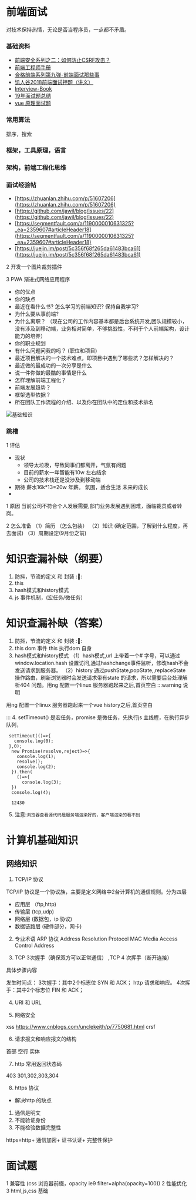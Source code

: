 # 前端面试
对技术保持热情，无论是否当程序员，一点都不矛盾。

### 基础资料
 * [前端安全系列之二：如何防止CSRF攻击？](https://juejin.im/post/5bc009996fb9a05d0a055192)
 * [前端工程师手册](https://leohxj.gitbooks.io/front-end-database/content/javascript-basic/index.html)
 * [合格前端系列第九弹-前端面试那些事](https://zhuanlan.zhihu.com/p/32911022)
 * [饥人谷2018前端面试押题（讲义）](https://zhuanlan.zhihu.com/p/34536462)
 * [Interview-Book](https://juejin.im/post/5c356f68f265da61483bca61)
 * [19年面试题总结](https://mp.weixin.qq.com/s?__biz=Mzg5MDAyNjIxOQ==&mid=2247484159&idx=1&sn=a2485936b457197e38ad0202f86ebe6e&chksm=cfe3a37bf8942a6dc738bf38f7eea3386255bc9626636754725b671aff0b1b41ce21054351e3&mpshare=1&scene=23&srcid=#rd
 )
 * [vue 原理面试题](https://segmentfault.com/a/1190000016344599?utm_source=tag-newest#articleHeader2)
### 常用算法
  排序，搜索

### 框架，工具原理，语言

### 架构，前端工程化思维

### 面试经验帖

 * [https://zhuanlan.zhihu.com/p/51607206](https://zhuanlan.zhihu.com/p/51607206)
 * [https://github.com/jawil/blog/issues/22](https://github.com/jawil/blog/issues/22)
 * [https://segmentfault.com/a/1190000010631325?_ea=2359607#articleHeader18](https://segmentfault.com/a/1190000010631325?_ea=2359607#articleHeader18)
 * [https://juejin.im/post/5c356f68f265da61483bca61](https://juejin.im/post/5c356f68f265da61483bca61)


2 开发一个图片裁剪插件

3 PWA 渐进式网络应用程序


* 你的优点
* 你的缺点
* 最近在看什么书? 怎么学习的前端知识? 保持自我学习? 
* 为什么要从事前端? 
* 为什么离职？ （现在公司的工作内容基本都是后台系统开发,团队规模较小，没有涉及到移动端，业务相对简单，不够挑战性，不利于个人前端架构，设计能力的培养）
* 你的职业规划 
* 有什么问题问我的吗？ (职位和项目)
* 最近项目解决的一个技术难点，即项目中遇到了哪些坑？怎样解决的？
* 最近做的最成功的一次分享是什么
* 说一件你做的最酷的事情是什么
* 怎样理解前端工程化？
* 前端发展趋势？
* 框架选型依据？
* 所在团队工作流程的介绍、以及你在团队中的定位和技术排名

![基础知识](https://yuchengkai.cn/docs/frontend/#%E5%86%85%E7%BD%AE%E7%B1%BB%E5%9E%8B)

### 跳槽
1 评估
  * 现状
    * 领导太垃圾，导致同事们都离开，气氛有问题
    * 目前的薪水一年智能有10w 左右结余
    * 公司的技术栈还是没涉及到移动端
  * 期待
    薪水16k*13=20w 年薪。
    氛围，适合生活
    未来的成长
  *

  
1 原因
    当前公司不符合个人发展需要,部门业务发展遇到困难，面临裁员或者转岗。

2 怎么准备
    （1）简历 （怎么包装）
    （2）知识 (确定范围，了解到什么程度，再去面试) 
    （3）周期设定(9月份之前)



# 知识查漏补缺（纲要）

1. 防抖，节流的定义 和 封装 ::100::
2. this 
3. hash模式和history模式
4. js 事件机制，(宏任务/微任务）



# 知识查漏补缺（答案）

1. 防抖，节流的定义 和 封装 ::100::
2. this
  dom 事件 this 执行dom 自身
3. hash模式和history模式
   （1）hash模式,url 上带着一个# 字号，可以通过window.location.hash 设置访问,通过hashchange事件监听，修改hash不会发送请求到服务器。
   （2）history 通过pushState,popState,,replaceState 操作路由，刷新浏览器时会发送请求带有state 的请求，所以需要后台处理解析404 问题。用ng 配置一个linux 服务器跑起来之后,首页空白
:::warning 说明

用ng 配置一个linux 服务器跑起来一个vue history之后,首页空白

:::
4. setTimeout() 是宏任务，promise 是微任务，先执行js 主线程，在执行异步队列，

```
 setTimeout(()=>{
   console.log(0);
 },0);
  new Promise(resolve,reject)=>{
    console.log(1);
    resolve();
    console.log(2);
  }).then(
    ()=>{
      console.log(3);
  })
  console.log(4);

  12430
```
5. 注意:`浏览器查看源代码是服务端渲染好的，客户端渲染的看不到`

# 计算机基础知识

## 网络知识

1. TCP/IP 协议

TCP/IP 协议是一个协议族，主要是定义网络中2台计算机的通信规则。分为四层

* 应用层 （ftp,http)
* 传输层 (tcp,udp)
* 网络层 (数据包，ip 协议)
* 数据链路层 (硬件部分，网卡)

2. 专业术语
   ARP 协议 Address Resolution Protocol
   MAC Media Access Control Address

3. TCP 3次握手（确保双方可以正常通信） ,TCP 4 次挥手（断开连接）

具体步骤内容

发生时间点：
3次握手：其中2个标志位 SYN 和 ACK；
http 请求和响应。
4次挥手：其中2个标志位 FIN 和 ACK；
   
4. URI 和 URL
 
5. 网络安全

  xss  https://www.cnblogs.com/unclekeith/p/7750681.html
  crsf 

6. 请求报文和响应报文的结构

首部
空行
实体

7. http 常用返回状态码

403
301,302,303,304  

8. https 协议
  * 解决http 的缺点
  1. 通信是明文
  2. 不能验证身份
  3. 不能检验数据完整性

  https=http+ 通信加密+ 证书认证+ 完整性保护




  # 面试题

  1 兼容性 (css 浏览器前缀，opacity ie9 filter=alpha(opacity=100))
  2 性能优化
  3 html,js,css 基础





  














